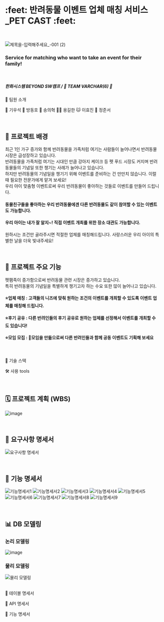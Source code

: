 <h1> :feet: 반려동물 이벤트 업체 매칭 서비스_PET CAST :feet: </h1> <br> 

![제목을-입력해주세요_-001 (2)](https://github.com/user-attachments/assets/1f8491a3-89b5-43a3-8a50-3e769303c46f)
	

### Service for matching who want to take an event for their family!
<br>


##### 한화시스템 BEYOND SW캠프 / 🍑 TEAM VARCHAR(6) 🍑 <br>

🎯 팀원 소개
					
🦥 기우석 	🐬 방동호 	🐰 송의혁 	🐻‍❄️ 용길한 	🐱 이효진 	🐹 정준서 





<br>


## 🌟 프로젝트 배경

최근 1인 가구 증가와 함께 반려동물을 가족처럼 여기는 사람들이 늘어나면서 반려동물 시장은 급성장하고 있습니다. <br> 
반려동물을 가족처럼 여기는 시대인 만큼 강아지 케이크 등 펫 푸드 시장도 커지며 반려동물들의 기념일 또한 챙기는 사례가 늘어나고 있습니다. <br>
하지만 반려동물의 기념일을 챙기기 위해 이벤트를 준비하는 건 만만치 않습니다. 이럴 때 필요한 전문가에게 맡겨 보세요! <br> 우리 아이 맞춤형 이벤트로써 우리 반려동물이 좋아하는 것들로 이벤트를 만들어 드립니다. <br>
#### 동물친구들을 좋아하는 우리 반려동물에겐 다른 반려동물도 같이 참여할 수 있는 이벤트도 가능합니다. <br>
#### 우리 아이는 내가 잘 알지~! 직접 이벤트 개최를 위한 장소 대관도 가능합니다. <br>
원하시는 조건만 골라주시면 적절한 업체를 매칭해드립니다. 사랑스러운 우리 아이의 특별한 날을 더욱 빛내주세요! 


<br>


## 🌟 프로젝트 주요 기능

펫팸족이 증가함으로써 반려동물 관련 시장은 증가하고 있습니다.<br>
특히 반려동물의 기념일을 특별하게 챙기고자 하는 수요 또한 많이 늘어나고 있습니다.<br>
#### ⭐업체 매칭 : 고객들의 니즈에 맞춰 원하는 조건의 이벤트를 개최할 수 있도록 이벤트 업체를 매칭해 드립니다. <br>
#### ⭐후기 공유 : 다른 반려인들의 후기 공유로 원하는 업체를 선정해서 이벤트를 개최할 수도 있습니다! <br>
#### ⭐모임 모집 : 👥모임을 만듦으로써 다른 반려인들과 함께 공동 이벤트도 기획해 보세요


<br>



🔧 기술 스택 

  
  
🛠 사용 tools
   

<br>

## 🗓️ 프로젝트 계획 (WBS) <br>

![image](https://github.com/user-attachments/assets/caa05a40-a9d3-4747-95d4-78103b10d6aa)



<br>

## 📙 요구사항 명세서

![요구사항 명세서](https://github.com/user-attachments/assets/8c39167c-b241-4118-bcaa-59d730ec8614)

<br>

## 📘 기능 명세서
![기능명세서1](https://github.com/user-attachments/assets/bc9ae28b-0226-4ca5-a003-86fa3f5461c1)
![기능명세서2](https://github.com/user-attachments/assets/6b1241ce-2c1b-4650-8f40-ceceb86e388d)
![기능명세서3](https://github.com/user-attachments/assets/af5b0f54-1611-40a5-ba37-f8b6a41fd0a5)
![기능명세서4](https://github.com/user-attachments/assets/da51cce7-1330-4424-b844-21ed093816fc)
![기능명세서5](https://github.com/user-attachments/assets/fba44df2-d332-428e-aba9-11ab8811ae2e)
![기능명세서6](https://github.com/user-attachments/assets/33fdd135-cc6f-4e8f-82d9-f53c9b113c5f)
![기능명세서7](https://github.com/user-attachments/assets/a8a47340-a8f1-490c-88ea-a69f5e33ad83)
![기능명세서8](https://github.com/user-attachments/assets/f1f2b328-e61e-4a93-ac86-adf50be862d5)
![기능명세서9](https://github.com/user-attachments/assets/27e4e565-7cd4-4e47-98d2-ead99ba9bc0d)

<br>

## 📊 DB 모델링
### 논리 모델링 <br>
![image](https://github.com/user-attachments/assets/e40ab358-7519-4b85-8c63-4c602c2b3210)


### 물리 모델링 <br>
![물리 모델링](https://github.com/user-attachments/assets/c4a7814d-34ff-447e-9c72-7890d8a9d3c3)


<br>
📗 테이블 명세서



📝 API 명세서



📘 기능 명세서


